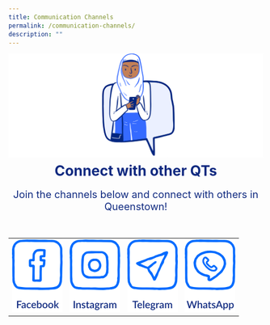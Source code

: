 ```yaml
---
title: Communication Channels
permalink: /communication-channels/
description: ""
---
```

![](/images/CONNECT%20WITH%20US/connect-with-us.png)

<h1 style="text-align:center;color:#102A80;margin-top:-8px">Connect with other QTs</h1>
<p style="text-align:center;font-size:20px;color:#102A80;margin-top:16px">Join the channels below and connect with others in Queenstown!</p>

<div class="social-media-container-website">
	<table>
	<tbody><tr>
		<td>
			<a rel="noopener noreferrer" target="blank" href="https://www.facebook.com/queenstowncc">
							<img src="/images/CONNECT%20WITH%20US/facebook-button.png" class="social-media-button">
			</a>
		</td>
		<td>
			<a rel="noopener noreferrer" target="blank" href="https://www.instagram.com/queenstownsg">
							<img src="/images/CONNECT%20WITH%20US/instagram-button.png" class="social-media-button">
			</a>
		</td>
		<td>
			<a rel="noopener noreferrer" target="blank" href="https://t.me/queenstownsg">
							<img src="/images/CONNECT%20WITH%20US/telegram-button.png" class="social-media-button">
			</a>
		</td>
		<td>
			<a rel="noopener noreferrer" target="blank" href="https://www.whatsapp.com/channel/0029Va4jWx9AjPXJ6xYI0K0r">
							<img src="/images/CONNECT%20WITH%20US/whatsapp-button.png" class="social-media-button">
			</a>
		</td>
	</tr>	
	</tbody></table>
</div>

<div class="social-media-container-mobile">
	<table>
	<tbody><tr>
		<td style="border:0;padding-top:10px;">
			<a rel="noopener noreferrer" target="blank" href="https://www.facebook.com/queenstowncc">
							<img src="/images/CONNECT%20WITH%20US/facebook-button.png" class="social-media-button">
			</a>
		</td>
		<td style="border:0;padding-top:10px;">
			<a rel="noopener noreferrer" target="blank" href="https://www.instagram.com/queenstownsg">
							<img src="/images/CONNECT%20WITH%20US/instagram-button.png" class="social-media-button">
			</a>
		</td>
	</tr>
	<tr>
		<td style="padding-top:80px">
			<a rel="noopener noreferrer" target="blank" href="https://t.me/queenstownsg">
							<img src="/images/CONNECT%20WITH%20US/telegram-button.png" class="social-media-button">
			</a>
		</td>
		<td style="padding-top:80px">
			<a rel="noopener noreferrer" target="blank" href="https://www.whatsapp.com/channel/0029Va4jWx9AjPXJ6xYI0K0r">
							<img src="/images/CONNECT%20WITH%20US/whatsapp-button.png" class="social-media-button">
			</a>
		</td>
	</tr>	
	</tbody></table>
</div>

<style>
.social-media-button {
	max-width:100px;
	max-height:144px;
}
	
.social-media-container-mobile {
	visibility: hidden;
	margin-top: -100px;
	
	@media only screen and (max-width: 768px) {
		visibility: visible;
		margin-top: -130px;
	}
	
	@media only screen and (max-width: 425px) {
		visibility: visible;
		margin-top: -100px;
	}
	
	@media only screen and (max-width: 320px) {
		visibility: visible;
		margin-top: -60px;
	}
}
	
.social-media-container-website {
	visibility: hidden;
	padding-top: 16px;
	
	@media only screen and (min-width: 769px) {
		visibility: visible;
	}
}
</style>